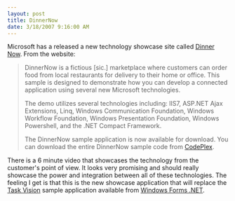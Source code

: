 ```yaml
---
layout: post
title: DinnerNow
date: 3/18/2007 9:16:00 AM
---
```


Microsoft has a released a new technology showcase site called [Dinner Now](http://www.dinnernow.net/). From the website:

> DinnerNow is a fictious [sic.] marketplace where customers can order food from local restaurants for delivery to their home or office. This sample is designed to demonstrate how you can develop a connected application using several new Microsoft technologies.
> 
> The demo utilizes several technologies including: IIS7, ASP.NET Ajax Extensions, Linq, Windows Communication Foundation, Windows Workflow Foundation, Windows Presentation Foundation, Windows Powershell, and the .NET Compact Framework.
> 
> The DinnerNow sample application is now available for download. You can download the entire DinnerNow sample code from [CodePlex](http://www.codeplex.com/dinnernow/release/projectreleases.aspx).

There is a 6 minute video that showcases the technology from the customer's point of view. It looks very promising and should really showcase the power and integration between all of these technologies. The feeling I get is that this is the new showcase application that will replace the [Task Vision](http://www.windowsforms.net/Default.aspx?tabindex=4&tabid=49) sample application available from [Windows Forms .NET](http://www.windowsforms.net/).
